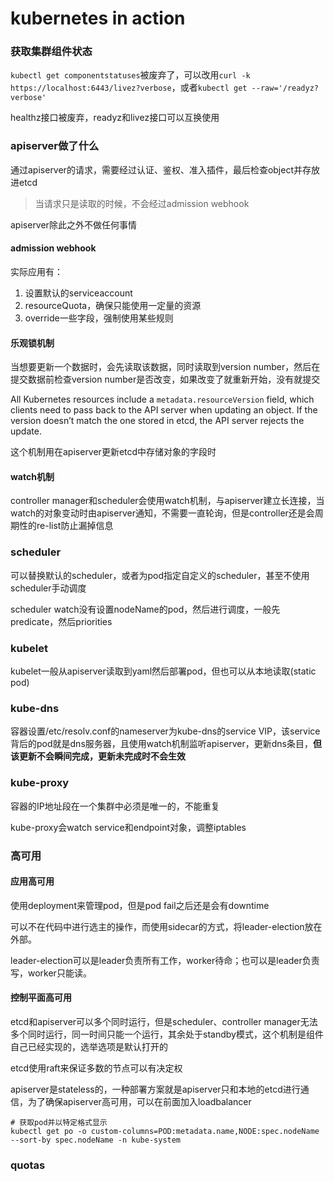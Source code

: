 # kubernetes in action

### 获取集群组件状态

`kubectl get componentstatuses`被废弃了，可以改用`curl -k https://localhost:6443/livez?verbose`，或者`kubectl get --raw='/readyz?verbose'`

healthz接口被废弃，readyz和livez接口可以互换使用

### apiserver做了什么

通过apiserver的请求，需要经过认证、鉴权、准入插件，最后检查object并存放进etcd

>当请求只是读取的时候，不会经过admission webhook

apiserver除此之外不做任何事情

#### admission webhook 

实际应用有：
1. 设置默认的serviceaccount
2. resourceQuota，确保只能使用一定量的资源
3. override一些字段，强制使用某些规则

#### 乐观锁机制

当想要更新一个数据时，会先读取该数据，同时读取到version number，然后在提交数据前检查version number是否改变，如果改变了就重新开始，没有就提交

All Kubernetes resources include a `metadata.resourceVersion` field, which clients need to pass back to the API server when updating an object. If the version doesn’t
match the one stored in etcd, the API server rejects the update.

这个机制用在apiserver更新etcd中存储对象的字段时

#### watch机制

controller manager和scheduler会使用watch机制，与apiserver建立长连接，当watch的对象变动时由apiserver通知，不需要一直轮询，但是controller还是会周期性的re-list防止漏掉信息

### scheduler

可以替换默认的scheduler，或者为pod指定自定义的scheduler，甚至不使用scheduler手动调度

scheduler watch没有设置nodeName的pod，然后进行调度，一般先predicate，然后priorities

### kubelet

kubelet一般从apiserver读取到yaml然后部署pod，但也可以从本地读取(static pod)

### kube-dns

容器设置/etc/resolv.conf的nameserver为kube-dns的service VIP，该service背后的pod就是dns服务器，且使用watch机制监听apiserver，更新dns条目，**但该更新不会瞬间完成，更新未完成时不会生效**

### kube-proxy

容器的IP地址段在一个集群中必须是唯一的，不能重复

kube-proxy会watch service和endpoint对象，调整iptables

### 高可用

#### 应用高可用

使用deployment来管理pod，但是pod fail之后还是会有downtime

可以不在代码中进行选主的操作，而使用sidecar的方式，将leader-election放在外部。

leader-election可以是leader负责所有工作，worker待命；也可以是leader负责写，worker只能读。

#### 控制平面高可用

etcd和apiserver可以多个同时运行，但是scheduler、controller manager无法多个同时运行，同一时间只能一个运行，其余处于standby模式，这个机制是组件自己已经实现的，选举选项是默认打开的

etcd使用raft来保证多数的节点可以有决定权

apiserver是stateless的，一种部署方案就是apiserver只和本地的etcd进行通信，为了确保apiserver高可用，可以在前面加入loadbalancer

```shell
# 获取pod并以特定格式显示
kubectl get po -o custom-columns=POD:metadata.name,NODE:spec.nodeName --sort-by spec.nodeName -n kube-system
```

### quotas
